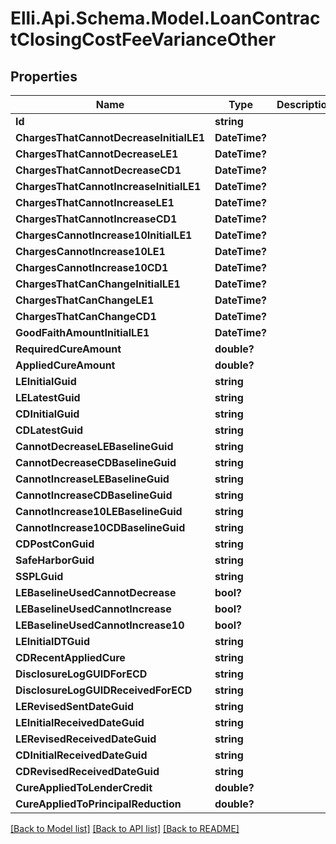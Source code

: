# Elli.Api.Schema.Model.LoanContractClosingCostFeeVarianceOther
## Properties

Name | Type | Description | Notes
------------ | ------------- | ------------- | -------------
**Id** | **string** |  | [optional] 
**ChargesThatCannotDecreaseInitialLE1** | **DateTime?** |  | [optional] 
**ChargesThatCannotDecreaseLE1** | **DateTime?** |  | [optional] 
**ChargesThatCannotDecreaseCD1** | **DateTime?** |  | [optional] 
**ChargesThatCannotIncreaseInitialLE1** | **DateTime?** |  | [optional] 
**ChargesThatCannotIncreaseLE1** | **DateTime?** |  | [optional] 
**ChargesThatCannotIncreaseCD1** | **DateTime?** |  | [optional] 
**ChargesCannotIncrease10InitialLE1** | **DateTime?** |  | [optional] 
**ChargesCannotIncrease10LE1** | **DateTime?** |  | [optional] 
**ChargesCannotIncrease10CD1** | **DateTime?** |  | [optional] 
**ChargesThatCanChangeInitialLE1** | **DateTime?** |  | [optional] 
**ChargesThatCanChangeLE1** | **DateTime?** |  | [optional] 
**ChargesThatCanChangeCD1** | **DateTime?** |  | [optional] 
**GoodFaithAmountInitialLE1** | **DateTime?** |  | [optional] 
**RequiredCureAmount** | **double?** |  | [optional] 
**AppliedCureAmount** | **double?** |  | [optional] 
**LEInitialGuid** | **string** |  | [optional] 
**LELatestGuid** | **string** |  | [optional] 
**CDInitialGuid** | **string** |  | [optional] 
**CDLatestGuid** | **string** |  | [optional] 
**CannotDecreaseLEBaselineGuid** | **string** |  | [optional] 
**CannotDecreaseCDBaselineGuid** | **string** |  | [optional] 
**CannotIncreaseLEBaselineGuid** | **string** |  | [optional] 
**CannotIncreaseCDBaselineGuid** | **string** |  | [optional] 
**CannotIncrease10LEBaselineGuid** | **string** |  | [optional] 
**CannotIncrease10CDBaselineGuid** | **string** |  | [optional] 
**CDPostConGuid** | **string** |  | [optional] 
**SafeHarborGuid** | **string** |  | [optional] 
**SSPLGuid** | **string** |  | [optional] 
**LEBaselineUsedCannotDecrease** | **bool?** |  | [optional] 
**LEBaselineUsedCannotIncrease** | **bool?** |  | [optional] 
**LEBaselineUsedCannotIncrease10** | **bool?** |  | [optional] 
**LEInitialDTGuid** | **string** |  | [optional] 
**CDRecentAppliedCure** | **string** |  | [optional] 
**DisclosureLogGUIDForECD** | **string** |  | [optional] 
**DisclosureLogGUIDReceivedForECD** | **string** |  | [optional] 
**LERevisedSentDateGuid** | **string** |  | [optional] 
**LEInitialReceivedDateGuid** | **string** |  | [optional] 
**LERevisedReceivedDateGuid** | **string** |  | [optional] 
**CDInitialReceivedDateGuid** | **string** |  | [optional] 
**CDRevisedReceivedDateGuid** | **string** |  | [optional] 
**CureAppliedToLenderCredit** | **double?** |  | [optional] 
**CureAppliedToPrincipalReduction** | **double?** |  | [optional] 

[[Back to Model list]](../README.md#documentation-for-models) [[Back to API list]](../README.md#documentation-for-api-endpoints) [[Back to README]](../README.md)

